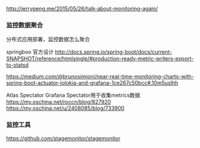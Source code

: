 

http://jerrypeng.me/2015/05/26/talk-about-monitoring-again/


### 监控数据聚合

分布式应用部署，监控数据怎么聚合

springboo 官方设计
http://docs.spring.io/spring-boot/docs/current-SNAPSHOT/reference/htmlsingle/#production-ready-metric-writers-export-to-statsd


https://medium.com/@brunosimioni/near-real-time-monitoring-charts-with-spring-boot-actuator-jolokia-and-grafana-1ce267c50bcc#.10m5uslhh



Atlas Spectator Grafana
Spectator用于收集metrics数据
https://my.oschina.net/roccn/blog/827920
https://my.oschina.net/u/2408085/blog/733900


### 监控工具
https://github.com/stagemonitor/stagemonitor